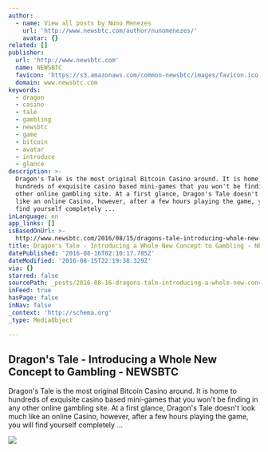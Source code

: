 ```yaml
---
author:
  - name: View all posts by Nuno Menezes
    url: 'http://www.newsbtc.com/author/nunomenezes/'
    avatar: {}
related: []
publisher:
  url: 'http://www.newsbtc.com'
  name: NEWSBTC
  favicon: 'https://s3.amazonaws.com/common-newsbtc/images/favicon.ico'
  domain: www.newsbtc.com
keywords:
  - dragon
  - casino
  - tale
  - gambling
  - newsbtc
  - game
  - bitcoin
  - avatar
  - introduce
  - glance
description: >-
  Dragon's Tale is the most original Bitcoin Casino around. It is home to
  hundreds of exquisite casino based mini-games that you won't be finding in any
  other online gambling site. At a first glance, Dragon's Tale doesn't look much
  like an online Casino, however, after a few hours playing the game, you will
  find yourself completely ...
inLanguage: en
app_links: []
isBasedOnUrl: >-
  http://www.newsbtc.com/2016/08/15/dragons-tale-introducing-whole-new-concept-gambling/
title: Dragon's Tale - Introducing a Whole New Concept to Gambling - NEWSBTC
datePublished: '2016-08-16T02:10:17.785Z'
dateModified: '2016-08-15T22:19:38.329Z'
via: {}
starred: false
sourcePath: _posts/2016-08-16-dragons-tale-introducing-a-whole-new-concept-to-gambling.md
inFeed: true
hasPage: false
inNav: false
_context: 'http://schema.org'
_type: MediaObject

---
```

<article style=""><h1>Dragon's Tale - Introducing a Whole New Concept to Gambling - NEWSBTC</h1><p>Dragon's Tale is the most original Bitcoin Casino around. It is home to hundreds of exquisite casino based mini-games that you won't be finding in any other online gambling site. At a first glance, Dragon's Tale doesn't look much like an online Casino, however, after a few hours playing the game, you will find yourself completely ...</p><img src="http://s3.amazonaws.com/main-newsbtc-images/2016/03/01020127/Dragons-Tale_NewsBTC.jpg" /></article>
